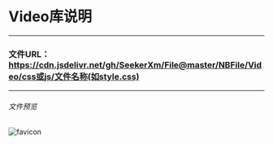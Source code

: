 # Video库说明
--------------------------------------------------
### 文件URL：https://cdn.jsdelivr.net/gh/SeekerXm/File@master/NBFile/Video/css或js/文件名称(如style.css)
--------------------------------------------------
###### 文件预览
![favicon](https://cdn.jsdelivr.net/gh/SeekerXm/File@master/NBFile/Video/favicon.ico)